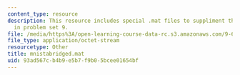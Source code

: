 ```yaml
---
content_type: resource
description: This resource includes special .mat files to suppliment the contents
  in problem set 9.
file: /media/https%3A/open-learning-course-data-rc.s3.amazonaws.com/9-641j-introduction-to-neural-networks-spring-2005/93ad567cb4b9e5b7f9b05bcee01654bf_mnistabridged.mat
file_type: application/octet-stream
resourcetype: Other
title: mnistabridged.mat
uid: 93ad567c-b4b9-e5b7-f9b0-5bcee01654bf
---
```

